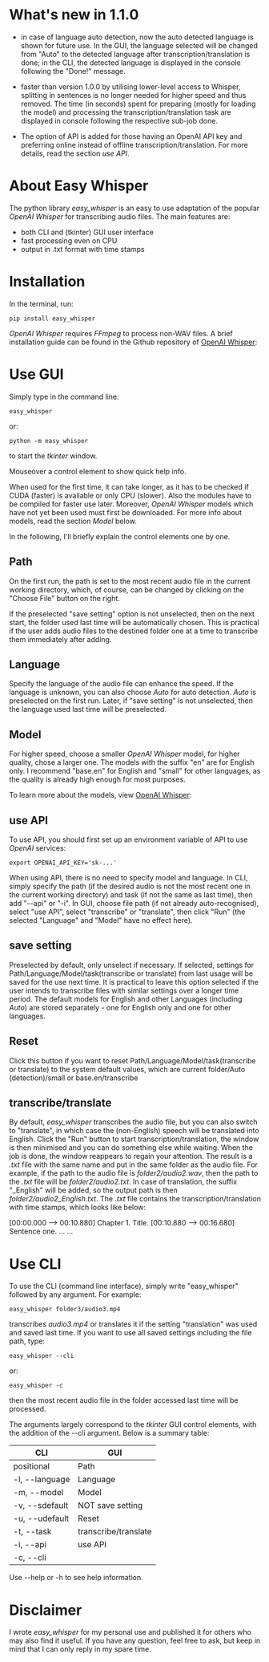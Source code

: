 What's new in 1.1.0
====================

* in case of language auto detection, now the auto detected language is shown for future use. In the GUI, the language selected will be changed from "Auto" to the detected language after transcription/translation is done; in the CLI, the detected language is displayed in the console following the "Done!" message.

* faster than version 1.0.0 by utilising lower-level access to Whisper, splitting in sentences is no longer needed for higher speed and thus removed. The time (in seconds) spent for preparing (mostly for loading the model) and processing the transcription/translation task are displayed in console following the respective sub-job done.

* The option of API is added for those having an OpenAI API key and preferring online instead of offline transcription/translation. For more details, read the section *use API*.

About Easy Whisper
===================

The python library *easy_whisper* is an easy to use adaptation of the popular *OpenAI Whisper* for transcribing audio files. The main features are:

* both CLI and (tkinter) GUI user interface
* fast processing even on CPU
* output in .txt format with time stamps

Installation
=============

In the terminal, run:

```console
pip install easy_whisper
```

*OpenAI Whisper* requires *FFmpeg* to process non-WAV files. A brief installation guide can be found in the Github repository of [OpenAI Whisper](https://github.com/openai/whisper):

Use GUI
========

Simply type in the command line:

```console
easy_whisper
```

or:

```console
python -m easy_whisper
```

to start the *tkinter* window.

Mouseover a control element to show quick help info.

When used for the first time, it can take longer, as it has to be checked if CUDA (faster) is available or only CPU (slower). Also the modules have to be compiled for faster use later. Moreover, *OpenAI Whisper* models which have not yet been used must first be downloaded. For more info about models, read the section *Model* below.

In the following, I'll briefly explain the control elements one by one.

Path
-----

On the first run, the path is set to the most recent audio file in the current working directory, which, of course, can be changed by clicking on the "Choose File" button on the right. 

If the preselected "save setting" option is not unselected, then on the next start, the folder used last time will be automatically chosen. This is practical if the user adds audio files to the destined folder one at a time to transcribe them immediately after adding.

Language
---------

Specify the language of the audio file can enhance the speed. If the language is unknown, you can also choose *Auto* for auto detection. *Auto* is preselected on the first run. Later, if "save setting" is not unselected, then the language used last time will be preselected.

Model
------

For higher speed, choose a smaller *OpenAI Whisper* model, for higher quality, chose a larger one. The models with the suffix "en" are for English only. I recommend "base.en" for English and "small" for other languages, as the quality is already high enough for most purposes.

To learn more about the models, view [OpenAI Whisper](https://github.com/openai/whisper):

use API
--------

To use API, you should first set up an environment variable of API to use *OpenAI* services:

```console
export OPENAI_API_KEY='sk-...'
```

When using API, there is no need to specify model and language. In CLI, simply specify the path (if the desired audio is not the most recent one in the current working directory) and task (if not the same as last time), then add "--api" or "-i". In GUI, choose file path (if not already auto-recognised), select "use API", select "transcribe" or "translate", then click "Run" (the selected "Language" and "Model" have no effect here).

save setting
-------------

Preselected by default, only unselect if necessary. If selected, settings for Path/Language/Model/task(transcribe or translate) from last usage will be saved for the use next time. It is practical to leave this option selected if the user intends to transcribe files with similar settings over a longer time period. The default models for English and other Languages (including *Auto*) are stored separately - one for English only and one for other languages.

Reset
------

Click this button if you want to reset Path/Language/Model/task(transcribe or translate) to the system default values, which are current folder/Auto (detection)/small or base.en/transcribe

transcribe/translate
---------------------

By default, *easy_whisper* transcribes the audio file, but you can also switch to "translate", in which case the (non-English) speech will be translated into English. Click the "Run" button to start transcription/translation, the window is then minimised and you can do something else while waiting. When the job is done, the window reappears to regain your attention. The result is a *.txt* file with the same name and put in the same folder as the audio file. For example, if the path to the audio file is *folder2/audio2.wav*, then the path to the *.txt* file will be *folder2/audio2.txt*. In case of translation, the suffix "_English" will be added, so the output path is then *folder2/audio2_English.txt*. The *.txt* file contains the transcription/translation with time stamps, which looks like below:

[00:00.000 --> 00:10.880] Chapter 1. Title.
[00:10.880 --> 00:16.680] Sentence one.
... ...

Use CLI
========

To use the CLI (command line interface), simply write "easy_whisper" followed by any argument. For example:

```console
easy_whisper folder3/audio3.mp4
```

transcribes *audio3.mp4* or translates it if the setting "translation" was used and saved last time. If you want to use all saved settings including the file path, type:

```console
easy_whisper --cli
```

or:

```console
easy_whisper -c
```

then the most recent audio file in the folder accessed last time will be processed.

The arguments largely correspond to the *tkinter* GUI control elements, with the addition of the --cli argument. Below is a summary table:

|        CLI           |            GUI         |
|--------------------- | -----------------------| 
| positional           |   Path                 |
| -l, --language       |   Language             |
| -m, --model          |   Model                |
| -v, --sdefault       |   NOT save setting     |
| -u, --udefault       |   Reset                |
| -t, --task           |   transcribe/translate |
| -i, --api            |   use API              |
| -c, --cli            |                        |

Use --help or -h to see help information.

Disclaimer
===========

I wrote *easy_whisper* for my personal use and published it for others who may also find it useful. If you have any question, feel free to ask, but keep in mind that I can only reply in my spare time.
